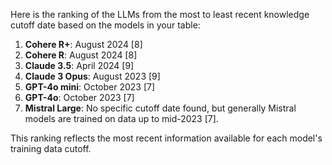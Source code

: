 Here is the ranking of the LLMs from the most to least recent knowledge cutoff date based on the models in your table:

1. **Cohere R+**: August 2024 \[8]
2. **Cohere R**: August 2024 \[8]
3. **Claude 3.5**: April 2024 \[9]
4. **Claude 3 Opus**: August 2023 \[9]
5. **GPT-4o mini**: October 2023 \[7]
6. **GPT-4o**: October 2023 \[7]
7. **Mistral Large**: No specific cutoff date found, but generally Mistral models are trained on data up to mid-2023 \[7].

This ranking reflects the most recent information available for each model's training data cutoff.

&#x20;






